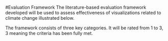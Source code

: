 #Evaluation Framework
The literature-based evaluation framework developed will be used to assess effectiveness of visualizations related to climate change illustrated below.

The framework consists of three key categories. It will be rated from 1 to 3, 3 meaning the criteria has been fully met.

